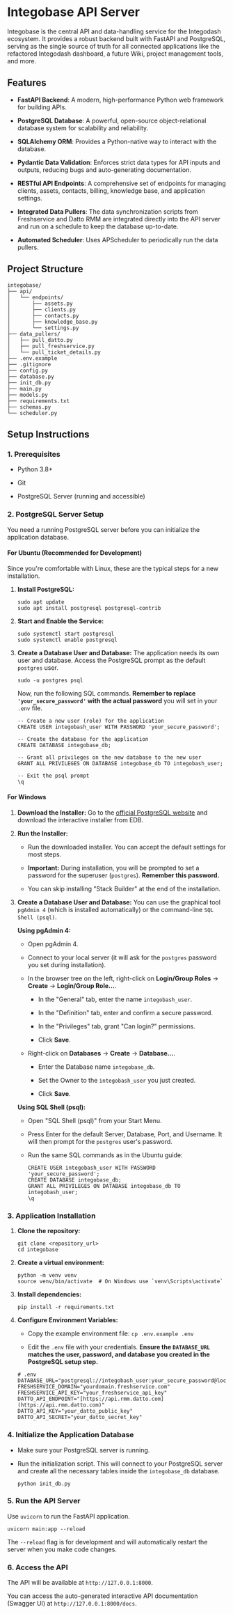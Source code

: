 
# Integobase API Server

Integobase is the central API and data-handling service for the Integodash ecosystem. It provides a robust backend built with FastAPI and PostgreSQL, serving as the single source of truth for all connected applications like the refactored Integodash dashboard, a future Wiki, project management tools, and more.

## Features

-   **FastAPI Backend**: A modern, high-performance Python web framework for building APIs.
    
-   **PostgreSQL Database**: A powerful, open-source object-relational database system for scalability and reliability.
    
-   **SQLAlchemy ORM**: Provides a Python-native way to interact with the database.
    
-   **Pydantic Data Validation**: Enforces strict data types for API inputs and outputs, reducing bugs and auto-generating documentation.
    
-   **RESTful API Endpoints**: A comprehensive set of endpoints for managing clients, assets, contacts, billing, knowledge base, and application settings.
    
-   **Integrated Data Pullers**: The data synchronization scripts from Freshservice and Datto RMM are integrated directly into the API server and run on a schedule to keep the database up-to-date.
    
-   **Automated Scheduler**: Uses APScheduler to periodically run the data pullers.
    

## Project Structure

```
integobase/
├── api/
│   └── endpoints/
│       ├── assets.py
│       ├── clients.py
│       ├── contacts.py
│       ├── knowledge_base.py
│       └── settings.py
├── data_pullers/
│   ├── pull_datto.py
│   ├── pull_freshservice.py
│   └── pull_ticket_details.py
├── .env.example
├── .gitignore
├── config.py
├── database.py
├── init_db.py
├── main.py
├── models.py
├── requirements.txt
├── schemas.py
└── scheduler.py

```

## Setup Instructions

### 1. Prerequisites

-   Python 3.8+
    
-   Git
    
-   PostgreSQL Server (running and accessible)
    

### 2. PostgreSQL Server Setup

You need a running PostgreSQL server before you can initialize the application database.

#### For Ubuntu (Recommended for Development)

Since you're comfortable with Linux, these are the typical steps for a new installation.

1.  **Install PostgreSQL:**
    
    ```
    sudo apt update
    sudo apt install postgresql postgresql-contrib
    
    ```
    
2.  **Start and Enable the Service:**
    
    ```
    sudo systemctl start postgresql
    sudo systemctl enable postgresql
    
    ```
    
3.  **Create a Database User and Database:** The application needs its own user and database. Access the PostgreSQL prompt as the default `postgres` user.
    
    ```
    sudo -u postgres psql
    
    ```
    
    Now, run the following SQL commands. **Remember to replace `'your_secure_password'` with the actual password** you will set in your `.env` file.
    
    ```
    -- Create a new user (role) for the application
    CREATE USER integobash_user WITH PASSWORD 'your_secure_password';
    
    -- Create the database for the application
    CREATE DATABASE integobase_db;
    
    -- Grant all privileges on the new database to the new user
    GRANT ALL PRIVILEGES ON DATABASE integobase_db TO integobash_user;
    
    -- Exit the psql prompt
    \q
    
    ```
    

#### For Windows

1.  **Download the Installer:** Go to the [official PostgreSQL website](https://www.postgresql.org/download/windows/ "null") and download the interactive installer from EDB.
    
2.  **Run the Installer:**
    
    -   Run the downloaded installer. You can accept the default settings for most steps.
        
    -   **Important:** During installation, you will be prompted to set a password for the superuser (`postgres`). **Remember this password.**
        
    -   You can skip installing "Stack Builder" at the end of the installation.
        
3.  **Create a Database User and Database:** You can use the graphical tool `pgAdmin 4` (which is installed automatically) or the command-line `SQL Shell (psql)`.
    
    **Using pgAdmin 4:**
    
    -   Open pgAdmin 4.
        
    -   Connect to your local server (it will ask for the `postgres` password you set during installation).
        
    -   In the browser tree on the left, right-click on **Login/Group Roles** -> **Create** -> **Login/Group Role...**.
        
        -   In the "General" tab, enter the name `integobash_user`.
            
        -   In the "Definition" tab, enter and confirm a secure password.
            
        -   In the "Privileges" tab, grant "Can login?" permissions.
            
        -   Click **Save**.
            
    -   Right-click on **Databases** -> **Create** -> **Database...**.
        
        -   Enter the Database name `integobase_db`.
            
        -   Set the Owner to the `integobash_user` you just created.
            
        -   Click **Save**.
            
    
    **Using SQL Shell (psql):**
    
    -   Open "SQL Shell (psql)" from your Start Menu.
        
    -   Press Enter for the default Server, Database, Port, and Username. It will then prompt for the `postgres` user's password.
        
    -   Run the same SQL commands as in the Ubuntu guide:
        
        ```
        CREATE USER integobash_user WITH PASSWORD 'your_secure_password';
        CREATE DATABASE integobase_db;
        GRANT ALL PRIVILEGES ON DATABASE integobase_db TO integobash_user;
        \q
        
        ```
        

### 3. Application Installation

1.  **Clone the repository:**
    
    ```
    git clone <repository_url>
    cd integobase
    
    ```
    
2.  **Create a virtual environment:**
    
    ```
    python -m venv venv
    source venv/bin/activate  # On Windows use `venv\Scripts\activate`
    
    ```
    
3.  **Install dependencies:**
    
    ```
    pip install -r requirements.txt
    
    ```
    
4.  **Configure Environment Variables:**
    
    -   Copy the example environment file: `cp .env.example .env`
        
    -   Edit the `.env` file with your credentials. **Ensure the `DATABASE_URL` matches the user, password, and database you created in the PostgreSQL setup step.**
        
    
    ```
    # .env
    DATABASE_URL="postgresql://integobash_user:your_secure_password@localhost:5432/integobase_db"
    FRESHSERVICE_DOMAIN="yourdomain.freshservice.com"
    FRESHSERVICE_API_KEY="your_freshservice_api_key"
    DATTO_API_ENDPOINT="[https://api.rmm.datto.com](https://api.rmm.datto.com)"
    DATTO_API_KEY="your_datto_public_key"
    DATTO_API_SECRET="your_datto_secret_key"
    
    ```
    

### 4. Initialize the Application Database

-   Make sure your PostgreSQL server is running.
    
-   Run the initialization script. This will connect to your PostgreSQL server and create all the necessary tables inside the `integobase_db` database.
    
    ```
    python init_db.py
    
    ```
    

### 5. Run the API Server

Use `uvicorn` to run the FastAPI application.

```
uvicorn main:app --reload

```

The `--reload` flag is for development and will automatically restart the server when you make code changes.

### 6. Access the API

The API will be available at `http://127.0.0.1:8000`.

You can access the auto-generated interactive API documentation (Swagger UI) at `http://127.0.0.1:8000/docs`.
